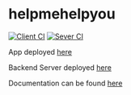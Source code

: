 # helpmehelpyou

[![Client CI](https://github.com/helpmehelpyu/helpmehelpyou/actions/workflows/client.yml/badge.svg)](https://github.com/helpmehelpyu/helpmehelpyou/actions/workflows/client.yml)
[![Sever CI](https://github.com/helpmehelpyu/helpmehelpyou/actions/workflows/server.yml/badge.svg)](https://github.com/helpmehelpyu/helpmehelpyou/actions/workflows/server.yml)

App deployed [here](https://helpmehelpyou.netlify.app/)

Backend Server deployed [here](https://helpmehelpyou.herokuapp.com/)

Documentation can be found [here](https://helpmehelpyu.github.io/helpmehelpyou-docs/#/)
